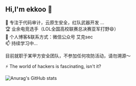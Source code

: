 ## Hi,I'm ekkoo 👋  
🌱 专注于代码审计，云原生安全，红队武器开发 ...  
🏆 业余电竞选手（LOL全国高校联赛总决赛亚军打野😄）     
💬 个人博客&联系方式：微信公众号 艾克sec  
📫 持续学习中...  

目前就职于某甲方安全团队，不参加任何攻防活动，请勿溯源～  

⚡ The world of hackers is fascinating, isn't it?  



![Anurag's GitHub stats](https://github-readme-stats.vercel.app/api?username=ekkoo-z)
<!--
**ekkoo-z/ekkoo-z** is a ✨ _special_ ✨ repository because its `README.md` (this file) appears on your GitHub profile.

Here are some ideas to get you started:

- 🔭 I’m currently working on ...
- 🌱 I’m currently learning ...
- 👯 I’m looking to collaborate on ...
- 🤔 I’m looking for help with ...
- 💬 Ask me about ...
- 📫 How to reach me: ...
- 😄 Pronouns: ...
- ⚡ Fun fact: ...
-->

